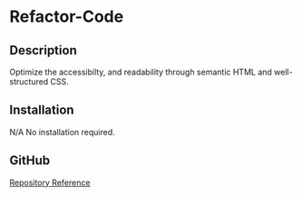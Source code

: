 # Refactor-Code
 ## Description
 Optimize the accessibilty, and readability through semantic HTML and well-structured CSS.
## Installation
N/A No installation required.
## GitHub
[Repository Reference](https://github.com/LuisFGarciaN/Refactor-Code) 
